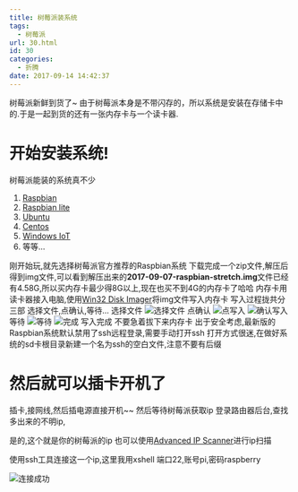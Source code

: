 ```yaml
---
title: 树莓派装系统
tags:
  - 树莓派
url: 30.html
id: 30
categories:
  - 折腾
date: 2017-09-14 14:42:37
---
```


树莓派新鲜到货了~ 由于树莓派本身是不带闪存的，所以系统是安装在存储卡中的.于是一起到货的还有一张内存卡与一个读卡器.

开始安装系统!
=======

树莓派能装的系统真不少

1.  [Raspbian](https://www.raspberrypi.org/downloads/raspbian/)
2.  [Raspbian lite](https://www.raspberrypi.org/downloads/raspbian/)
3.  [Ubuntu](https://ubuntu-mate.org/raspberry-pi/)
4.  [Centos](http://mirror.centos.org/altarch/7/isos/armhfp/)
5.  [Windows IoT](https://developer.microsoft.com/zh-cn/windows/iot/Downloads.htm)
6.  等等...

刚开始玩,就先选择树莓派官方推荐的Raspbian系统 下载完成一个zip文件,解压后得到img文件,可以看到解压出来的**2017-09-07-raspbian-stretch.img**文件已经有4.58G,所以买内存卡最少得8G以上,现在也买不到4G的内存卡了哈哈 内存卡用读卡器接入电脑,使用[Win32 Disk Imager](https://sourceforge.net/projects/win32diskimager/)将img文件写入内存卡 写入过程拢共分三部 选择文件,点确认,等待... 选择文件
![选择文件](https://i.loli.net/2017/09/14/59ba1f1039ced.jpg) 
点确认 
![点写入](https://i.loli.net/2017/09/14/59ba1f1038877.jpg) ![确认写入](https://i.loli.net/2017/09/14/59ba1e88ebfcc.jpg) 
等待
![等待](https://i.loli.net/2017/09/14/59ba1e88da72c.jpg) 
![完成](https://i.loli.net/2017/09/14/59ba1e88e418d.jpg) 
写入完成 不要急着拔下来内存卡 出于安全考虑,最新版的Raspbian系统默认禁用了ssh远程登录,需要手动打开ssh 打开方式很迷,在做好系统的sd卡根目录新建一个名为ssh的空白文件,注意不要有后缀

然后就可以插卡开机了
==========

插卡,接网线,然后插电源直接开机~~ 然后等待树莓派获取ip 登录路由器后台,查找多出来的不明ip,

是的,这个就是你的树莓派的ip 也可以使用[Advanced IP Scanner](http://www.advanced-ip-scanner.com/cn/)进行ip扫描

使用ssh工具连接这一个ip,这里我用xshell 端口22,账号pi,密码raspberry

 ![连接成功](https://i.loli.net/2017/09/14/59ba24a370069.png)